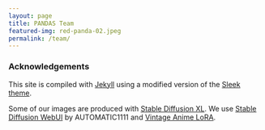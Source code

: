 ```yaml
---
layout: page
title: PANDAS Team
featured-img: red-panda-02.jpeg
permalink: /team/
---
```



### Acknowledgements  

This site is compiled with [Jekyll](https://jekyllrb.com/) using a modified version of the [Sleek theme](https://github.com/janczizikow/sleek). 

Some of our images are produced with [Stable Diffusion XL](https://huggingface.co/papers/2307.01952). We use 
[Stable Diffusion WebUI](https://github.com/AUTOMATIC1111/stable-diffusion-webui) by AUTOMATIC1111 and 
[Vintage Anime LoRA](https://civitai.com/models/313318/vintage-anime).